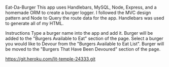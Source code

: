 Eat-Da-Burger
This app uses Handlebars, MySQL, Node, Express, and a homemade ORM to create a burger logger. I followed the MVC design pattern and Node to Query the route data for the app. Handlebars was used to generate all of my HTML.

Instructions
Type a burger name into the app and add it.
Burger will be added to the "Burgers Available to Eat" section of the page.
Select a burger you would like to Devour from the "Burgers Available to Eat List".
Burger will be moved to the "Burgers That Have Been Devoured" section of the page.

https://git.heroku.com/lit-temple-24333.git
